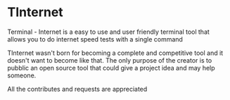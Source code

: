 # TInternet
Terminal - Internet is a easy to use and user friendly terminal tool that allows you to do internet speed tests with a single command

TInternet wasn't born for becoming a complete and competitive tool and it doesn't want to become like that. The only purpose of the creator is to pubblic an open source tool that could give a project idea and may help someone. 

All the contributes and requests are appreciated
